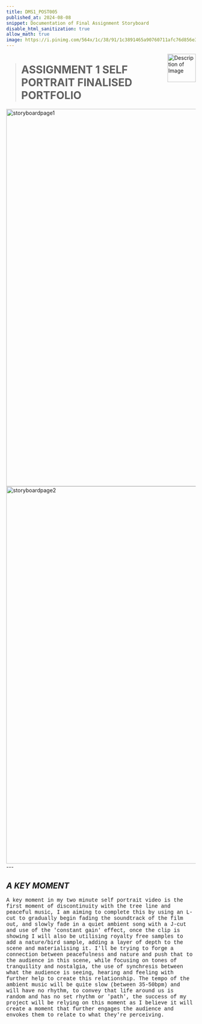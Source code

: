 ```yaml
---
title: DMS1_POST005
published_at: 2024-08-08
snippet: Documentation of Final Assignment Storyboard
disable_html_sanitization: true
allow_math: true
image: https://i.pinimg.com/564x/1c/38/91/1c3891465a90760711afc76d856e376e.jpg
---
```


<img src="https://www.hardjewelry.com/cdn/shop/files/ezgif.com-gif-maker_3.gif?v=1649272041" alt="Description of Image" style="float:right; margin-left:20px; width:75px; height:auto;">

># **ASSIGNMENT 1 SELF PORTRAIT FINALISED PORTFOLIO**

<img src="storyboards/IMG_0075.JPG" alt="storyboardpage1" width="1000" height="1000">

<img src="storyboards/IMG_0076.JPG" alt="storyboardpage2" width="1000" height="1000">
---

## *A KEY MOMENT*

<style>
  .custom-font {
    font-family: 'Courier New', Courier, monospace;
  }
</style>

<p class="custom-font">
A key moment in my two minute self portrait video is the first moment of discontinuity with the tree line and peaceful music, I am aiming to complete this by using an L-cut to gradually begin fading the soundtrack of the film out, and slowly fade in a quiet ambient song with a J-cut and use of the 'constant gain' effect, once the clip is showing I will also be utilising royalty free samples to add a nature/bird sample, adding a layer of depth to the scene and materialising it. I'll be trying to forge a connection between peacefulness and nature and push that to the audience in this scene, while focusing on tones of tranquility and nostalgia, the use of synchresis between what the audience is seeing, hearing and feeling with further help to create this relationship. The tempo of the ambient music will be quite slow (between 35-50bpm) and will have no rhythm, to convey that life around us is random and has no set rhythm or 'path', the success of my project will be relying on this moment as I believe it will create a moment that further engages the audience and envokes them to relate to what they're perceiving. 